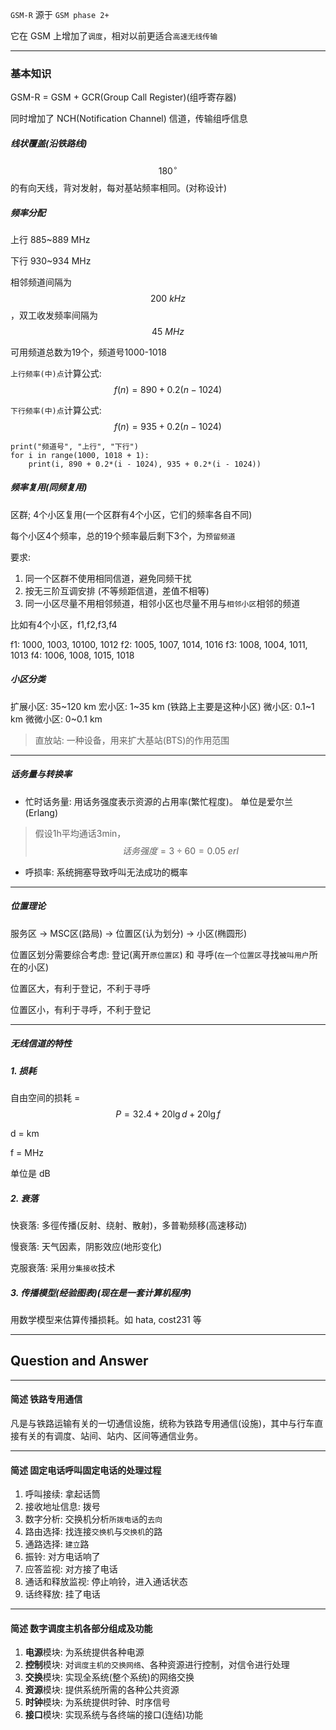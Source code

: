 `GSM-R` 源于 `GSM phase 2+`

它在 GSM 上增加了`调度`，相对以前更适合`高速无线传输`

___

### 基本知识

GSM-R = GSM + GCR(Group Call Register)(组呼寄存器)

同时增加了 NCH(Notification Channel) 信道，传输组呼信息

##### 线状覆盖(沿铁路线)

$$180^{\circ}$$ 的有向天线，背对发射，每对基站频率相同。(对称设计)

##### 频率分配

上行 885~889 MHz

下行 930~934 MHz

相邻频道间隔为$$200\ kHz$$，双工收发频率间隔为$$45\ MHz$$

可用频道总数为19个，频道号1000-1018

`上行频率(中)点`计算公式: $$f(n) = 890 + 0.2(n - 1024)$$

`下行频率(中)点`计算公式: $$f(n) = 935 + 0.2(n - 1024)$$

```
print("频道号", "上行", "下行")
for i in range(1000, 1018 + 1):
    print(i, 890 + 0.2*(i - 1024), 935 + 0.2*(i - 1024))
```

##### 频率复用(同频复用)

区群; 4个小区复用(一个区群有4个小区，它们的频率各自不同)

每个小区4个频率，总的19个频率最后剩下3个，为`预留频道`

要求: 

1. 同一个区群不使用相同信道，避免同频干扰
2. 按无三阶互调安排 (不等频距信道，差值不相等)
3. 同一小区尽量不用相邻频道，相邻小区也尽量不用与`相邻小区`相邻的频道

比如有4个小区，f1,f2,f3,f4

f1: 1000, 1003, 10100, 1012
f2: 1005, 1007, 1014, 1016
f3: 1008, 1004, 1011, 1013
f4: 1006, 1008, 1015, 1018

##### 小区分类

扩展小区: 35~120 km
宏小区: 1~35 km (铁路上主要是这种小区)
微小区: 0.1~1 km
微微小区: 0~0.1 km

> 直放站: 一种设备，用来扩大基站(BTS)的作用范围

___

##### 话务量与转换率

* 忙时话务量: 用话务强度表示资源的占用率(繁忙程度)。 单位是爱尔兰(Erlang)

> 假设1h平均通话3min，$$话务强度 = 3 \div 60 = 0.05\ erl$$

* 呼损率: 系统拥塞导致呼叫无法成功的概率

___

##### 位置理论

服务区 -> MSC区(路局) -> 位置区(认为划分) -> 小区(椭圆形)

位置区划分需要综合考虑: 登记(离开`原位置区`) 和 寻呼(`在一个位置区`寻找`被叫用户`所在的小区)

位置区大，有利于登记，不利于寻呼

位置区小，有利于寻呼，不利于登记

____

##### 无线信道的特性

##### 1. 损耗
自由空间的损耗 = $$P = 32.4 + 20\lg{d} + 20\lg{f}$$ 

d = km

f = MHz

单位是 dB

##### 2. 衰落
快衰落: 多徑传播(反射、绕射、散射)，多普勒频移(高速移动)

慢衰落: 天气因素，阴影效应(地形变化)

克服衰落: 采用`分集接收`技术

##### 3. 传播模型(经验图表)(现在是一套计算机程序)

用数学模型来估算传播损耗。如 hata, cost231 等

___

## Question and Answer

___

#### 简述 铁路专用通信

凡是与铁路运输有关的一切通信设施，统称为铁路专用通信(设施)，其中与行车直接有关的有调度、站间、站内、区间等通信业务。

___

#### 简述 固定电话呼叫固定电话的处理过程

1. 呼叫接续: 拿起话筒
2. 接收地址信息: 拨号
3. 数字分析: 交换机分析`所拨电话`的`去向`
4. 路由选择: 找连接`交换机`与`交换机`的路
5. 通路选择: `建立`路
6. 振铃: 对方电话响了
7. 应答监视: 对方接了电话
8. 通话和释放监视: 停止响铃，进入通话状态
9. 话终释放: 挂了电话
___

#### 简述 数字调度主机各部分组成及功能

1. **电源**模块: 为系统提供各种电源
2. **控制**模块: 对`调度主机的交换网络`、各种资源进行控制，对信令进行处理
3. **交换**模块: 实现全系统(整个系统)的网络交换
4. **资源**模块: 提供系统所需的各种公共资源
5. **时钟**模块: 为系统提供时钟、时序信号
6. **接口**模块: 实现系统与各终端的接口(连结)功能
